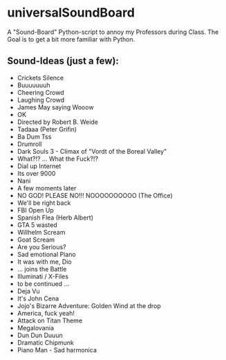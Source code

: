 # universalSoundBoard
A "Sound-Board" Python-script to annoy my Professors during Class.
The Goal is to get a bit more familiar with Python.

## Sound-Ideas (just a few):
- Crickets Silence
- Buuuuuuuh
- Cheering Crowd
- Laughing Crowd
- James May saying Wooow
- OK
- Directed by Robert B. Weide
- Tadaaa (Peter Grifin)
- Ba Dum Tss
- Drumroll
- Dark Souls 3 - Climax of "Vordt of the Boreal Valley"
- What?!? ... What the Fuck?!?
- Dial up Internet
- Its over 9000
- Nani
- A few moments later
- NO GOD! PLEASE NO!!! NOOOOOOOOOO (The Office)
- We'll be right back
- FBI Open Up
- Spanish Flea (Herb Albert)
- GTA 5 wasted
- Willhelm Scream
- Goat Scream
- Are you Serious?
- Sad emotional Piano
- It was with me, Dio
- ... joins the Battle
- Illuminati / X-Files
- to be continued ...
- Deja Vu
- It's John Cena
- Jojo's Bizarre Adventure: Golden Wind at the drop
- America, fuck yeah!
- Attack on Titan Theme
- Megalovania
- Dun Dun Duuun
- Dramatic Chipmunk
- Piano Man - Sad harmonica
